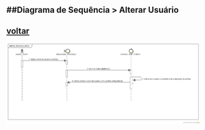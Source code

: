 ##Diagrama de Sequência > Alterar Usuário
-
[voltar](https://github.com/gustavomathias/musicall/blob/master/documentacao_uml/README.md)
-
![alt Acesso](imagem/tela_htpasswd_alterar.jpg)